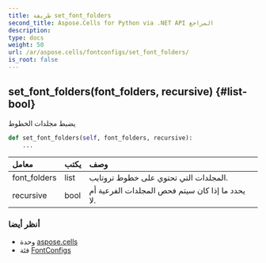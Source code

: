 ```yaml
---
title: طريقة set_font_folders
second_title: Aspose.Cells for Python via .NET API المراجع
description:
type: docs
weight: 50
url: /ar/aspose.cells/fontconfigs/set_font_folders/
is_root: false
---
```

##  set_font_folders(font_folders, recursive) {#list-bool}
يضبط مجلدات الخطوط



```python
def set_font_folders(self, font_folders, recursive):
    ...
```


| معامل| يكتب| وصف|
| :- | :- | :- |
| font_folders | list | المجلدات التي تحتوي على خطوط تروتايب.|
| recursive | bool | يحدد ما إذا كان سيتم فحص المجلدات الفرعية أم لا.|



###  أنظر أيضا
* وحدة [aspose.cells](../../)
* فئة [FontConfigs](/cells/python-net/ar/aspose.cells/fontconfigs)
